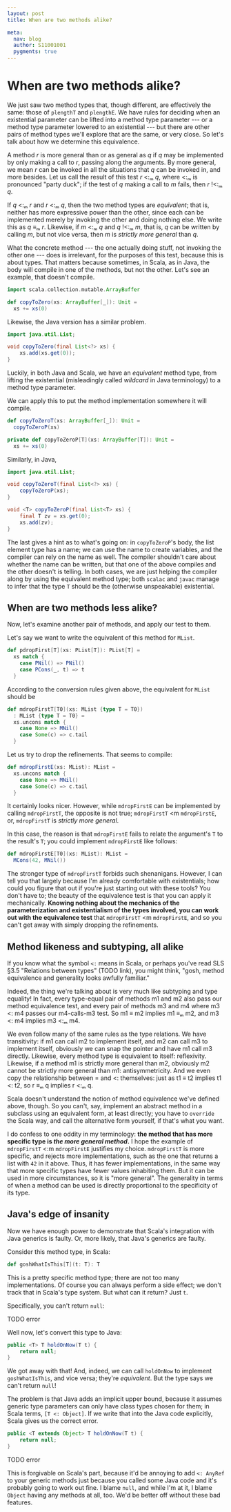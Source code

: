 ```yaml
---
layout: post
title: When are two methods alike?

meta:
  nav: blog
  author: S11001001
  pygments: true
---
```


When are two methods alike?
===========================

We just saw two method types that, though different, are effectively
the same: those of `plengthT` and `plengthE`.  We have rules for
deciding when an existential parameter can be lifted into a method
type parameter --- or a method type parameter lowered to an
existential --- but there are other pairs of method types we'll
explore that are the same, or very close.  So let's talk about how we
determine this equivalence.

A method *r* is more general than or as general as *q* if *q* may be
implemented by only making a call to *r*, passing along the arguments.
By more general, we mean *r* can be invoked in all the situations that
*q* can be invoked in, and more besides.  Let us call the result of
this test *r* <:ₘ *q*, where <:ₘ is pronounced "party duck"; if the test
of *q* making a call to *m* fails, then *r* !<:ₘ *q*.

If *q* <:ₘ *r* and *r* <:ₘ *q*, then the two method types are
*equivalent*; that is, neither has more expressive power than the
other, since each can be implemented merely by invoking the other and
doing nothing else.  We write this as *q* ≡ₘ *r*.  Likewise, if *m* <:ₘ
*q* and *q* !<:ₘ *m*, that is, *q* can be written by calling *m*, but
not vice versa, then *m* is *strictly more general* than *q*.

What the concrete method --- the one actually doing stuff, not
invoking the other one --- does is irrelevant, for the purposes of
this test, because this is about types.  That matters because
sometimes, in Scala, as in Java, the body will compile in one of the
methods, but not the other.  Let's see an example, that doesn't
compile.

```scala
import scala.collection.mutable.ArrayBuffer

def copyToZero(xs: ArrayBuffer[_]): Unit =
  xs += xs(0)
```

Likewise, the Java version has a similar problem.

```java
import java.util.List;

void copyToZero(final List<?> xs) {
    xs.add(xs.get(0));
}
```

Luckily, in both Java and Scala, we have an *equivalent* method type,
from lifting the existential (misleadingly called *wildcard* in Java
terminology) to a method type parameter.

We can apply this to put the method implementation somewhere it will
compile.

```scala
def copyToZeroT(xs: ArrayBuffer[_]): Unit =
  copyToZeroP(xs)

private def copyToZeroP[T](xs: ArrayBuffer[T]): Unit =
  xs += xs(0)
```

Similarly, in Java,

```java
import java.util.List;

void copyToZeroT(final List<?> xs) {
    copyToZeroP(xs);
}

void <T> copyToZeroP(final List<T> xs) {
    final T zv = xs.get(0);
    xs.add(zv);
}
```

The last gives a hint as to what's going on: in `copyToZeroP`'s body,
the list element type has a name; we can use the name to create
variables, and the compiler can rely on the name as well.  The
compiler shouldn't care about whether the name can be written, but
that one of the above compiles and the other doesn't is telling.  In
both cases, we are just helping the compiler along by using the
equivalent method type; both `scalac` and `javac` manage to infer that
the type `T` should be the (otherwise unspeakable) existential.

When are two methods less alike?
--------------------------------

Now, let's examine another pair of methods, and apply our test to
them.

Let's say we want to write the equivalent of this method for `MList`.

```scala
def pdropFirst[T](xs: PList[T]): PList[T] =
  xs match {
    case PNil() => PNil()
    case PCons(_, t) => t
  }
```

According to the conversion rules given above, the equivalent for
`MList` should be

```scala
def mdropFirstT[T0](xs: MList {type T = T0})
  : MList {type T = T0} =
  xs.uncons match {
    case None => MNil()
    case Some(c) => c.tail
  }
```

Let us try to drop the refinements.  That seems to compile:

```scala
def mdropFirstE(xs: MList): MList =
  xs.uncons match {
    case None => MNil()
    case Some(c) => c.tail
  }
```

It certainly looks nicer.  However, while `mdropFirstE` can be
implemented by calling `mdropFirstT`, the opposite is not true;
`mdropFirstT` <m `mdropFirstE`, or, `mdropFirstT` is *strictly more
general*.

In this case, the reason is that `mdropFirstE` fails to relate the
argument's `T` to the result's `T`; you could implement `mdropFirstE`
like follows:

```scala
def mdropFirstE[T0](xs: MList): MList =
  MCons(42, MNil())
```

The stronger type of `mdropFirstT` forbids such shenanigans.  However,
I can tell you that largely because I'm already comfortable with
existentials; how could you figure that out if you're just starting
out with these tools?  You don't have to; the beauty of the
equivalence test is that you can apply it mechanically.  **Knowing
nothing about the mechanics of the parameterization and existentialism
of the types involved, you can work out with the equivalence test**
that `mdropFirstT` <m `mdropFirstE`, and so you can't get away with
simply dropping the refinements.

Method likeness and subtyping, all alike
----------------------------------------

If you know what the symbol `<:` means in Scala, or perhaps you've
read SLS §3.5 "Relations between types" (TODO link), you might think,
"gosh, method equivalence and generality looks awfully familiar."

Indeed, the thing we're talking about is very much like subtyping and
type equality!  In fact, every type-equal pair of methods m1 and m2
also pass our method equivalence test, and every pair of methods m3
and m4 where m3 <: m4 passes our m4-calls-m3 test.  So m1 ≡ m2 implies
m1 ≡ₘ m2, and m3 <: m4 implies m3 <:ₘ m4.

We even follow many of the same rules as the type relations.  We have
transitivity: if m1 can call m2 to implement itself, and m2 can call
m3 to implement itself, obviously we can snap the pointer and have m1
call m3 directly.  Likewise, every method type is equivalent to
itself: reflexivity.  Likewise, if a method m1 is strictly more
general than m2, obviously m2 cannot be strictly more general than m1:
antisymmetricity.  And we even copy the relationship between = and <:
themselves: just as t1 ≡ t2 implies t1 <: t2, so r ≡ₘ q implies r <:ₘ
q.

Scala doesn't understand the notion of method equivalence we've
defined above, though.  So you can't, say, implement an abstract
method in a subclass using an equivalent form, at least directly; you
have to `override` the Scala way, and call the alternative form
yourself, if that's what you want.

I do confess to one oddity in my terminology: **the method that has
more specific type is *the more general method*.** I hope the example
of `mdropFirstT` <:m `mdropFirstE` justifies my choice.  `mdropFirstT`
is more specific, and rejects more implementations, such as the one
that returns a list with `42` in it above.  Thus, it has fewer
implementations, in the same way that more specific types have fewer
values inhabiting them.  But it can be used in more circumstances, so
it is "more general".  The generality in terms of when a method can be
used is directly proportional to the specificity of its type.

Java's edge of insanity
-----------------------

Now we have enough power to demonstrate that Scala's integration with
Java generics is faulty.  Or, more likely, that Java's generics are
faulty.

Consider this method type, in Scala:

```scala
def goshWhatIsThis[T](t: T): T
```

This is a pretty specific method type; there are not too many
implementations.  Of course you can always perform a side effect; we
don't track that in Scala's type system.  But what can it return?
Just `t`.

Specifically, you can't return `null`:

TODO error

Well now, let's convert this type to Java:

```java
public <T> T holdOnNow(T t) {
    return null;
}
```

We got away with that!  And, indeed, we can call `holdOnNow` to
implement `goshWhatIsThis`, and vice versa; they're *equivalent*.  But
the type says we can't return `null`!

The problem is that Java adds an implicit upper bound, because it
assumes generic type parameters can only have class types chosen for
them; in Scala terms, `[T <: Object]`.  If we write that into the Java
code explicitly, Scala gives us the correct error.

```java
public <T extends Object> T holdOnNow(T t) {
    return null;
}
```

TODO error

This is forgivable on Scala's part, because it'd be annoying to add
`<: AnyRef` to your generic methods just because you called some Java
code and it's probably going to work out fine.  I blame `null`, and
while I'm at it, I blame `Object` having any methods at all, too.
We'd be better off without these bad features.
